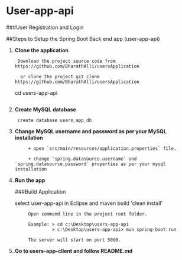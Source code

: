 # User-app-api

###User Registration and Login

##Steps to Setup the Spring Boot Back end app (user-app-api)

1. **Clone the application**

		Download the project source code from https://github.com/BharathAlli/usersApplication
		
		 or clone the project git clone https://github.com/BharathAlli/usersApplication

	
	cd users-app-api
	```

2. **Create MySQL database**

		create database users_app_db

3. **Change MySQL username and password as per your MySQL installation**

			+ open `src/main/resources/application.properties` file.

			+ change `spring.datasource.username` and `spring.datasource.password` properties as per your mysql installation

4. **Run the app**

	###Build Application
	
	select user-app-api in Eclipse and maven build 'clean install'

			Open command line in the project root folder.
	 
			Example: > cd c:\Desktop\users-app-api
					 > c:\Desktop\users-app-api> mvn spring-boot:run
	 
			The server will start on port 5000.
			
5. **Go to users-app-client and follow README.md**
	